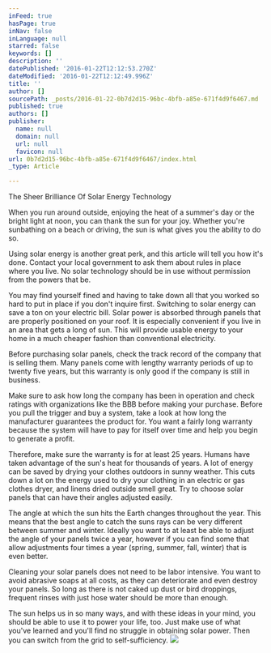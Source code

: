 ```yaml
---
inFeed: true
hasPage: true
inNav: false
inLanguage: null
starred: false
keywords: []
description: ''
datePublished: '2016-01-22T12:12:53.270Z'
dateModified: '2016-01-22T12:12:49.996Z'
title: ''
author: []
sourcePath: _posts/2016-01-22-0b7d2d15-96bc-4bfb-a85e-671f4d9f6467.md
published: true
authors: []
publisher:
  name: null
  domain: null
  url: null
  favicon: null
url: 0b7d2d15-96bc-4bfb-a85e-671f4d9f6467/index.html
_type: Article

---
```

The Sheer Brilliance Of Solar Energy Technology 

When you run around outside, enjoying the heat of a summer's day or the bright light at noon, you can thank the sun for your joy. Whether you're sunbathing on a beach or driving, the sun is what gives you the ability to do so. 

Using solar energy is another great perk, and this article will tell you how it's done.
Contact your local government to ask them about rules in place where you live. No solar technology should be in use without permission from the powers that be. 

You may find yourself fined and having to take down all that you worked so hard to put in place if you don't inquire first.
Switching to solar energy can save a ton on your electric bill. Solar power is absorbed through panels that are properly positioned on your roof. It is especially convenient if you live in an area that gets a long of sun. This will provide usable energy to your home in a much cheaper fashion than conventional electricity. 

Before purchasing solar panels, check the track record of the company that is selling them. Many panels come with lengthy warranty periods of up to twenty five years, but this warranty is only good if the company is still in business. 

Make sure to ask how long the company has been in operation and check ratings with organizations like the BBB before making your purchase.
Before you pull the trigger and buy a system, take a look at how long the manufacturer guarantees the product for. You want a fairly long warranty because the system will have to pay for itself over time and help you begin to generate a profit. 

Therefore, make sure the warranty is for at least 25 years.
Humans have taken advantage of the sun's heat for thousands of years. A lot of energy can be saved by drying your clothes outdoors in sunny weather. This cuts down a lot on the energy used to dry your clothing in an electric or gas clothes dryer, and linens dried outside smell great.
Try to choose solar panels that can have their angles adjusted easily. 

The angle at which the sun hits the Earth changes throughout the year. This means that the best angle to catch the suns rays can be very different between summer and winter. Ideally you want to at least be able to adjust the angle of your panels twice a year, however if you can find some that allow adjustments four times a year (spring, summer, fall, winter) that is even better. 

Cleaning your solar panels does not need to be labor intensive. You want to avoid abrasive soaps at all costs, as they can deteriorate and even destroy your panels. So long as there is not caked up dust or bird droppings, frequent rinses with just hose water should be more than enough. 

The sun helps us in so many ways, and with these ideas in your mind, you should be able to use it to power your life, too. Just make use of what you've learned and you'll find no struggle in obtaining solar power. Then you can switch from the grid to self-sufficiency.
![](https://the-grid-user-content.s3-us-west-2.amazonaws.com/de48d459-b1b6-42b2-bc90-7645f1ebdb73.jpg)